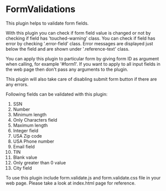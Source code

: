 # FormValidations
This plugin helps to validate  form fields.

With this plugin you can check if form field value is changed or not by checking if field has 'touched-warning' class. You can check if field has error by checking '.error-field' class. Error messages are displayed just below the field and are shown under '.reference-text' class. 

You can apply this plugin to particular form by giving form ID as argument when calling, for example '#form1'. If you want to apply to all input fields in the web page then don't pass any arguments to the plugin.

This plugin will also take care of disabling submit form button if there are any errors.

Following fields can be validated with this plugin:
1. SSN
2. Number
3. Minimum length
4. Only Characters field
5. Maximum length
6. Integer field
7. USA Zip code 
8. USA Phone number
9. Email field
10. TIN
11. Blank value
12. Only greater than 0 value
13. City field

To use this plugin include form.validate.js and form.validate.css file in your web page. Please take a look at index.html page for reference.


